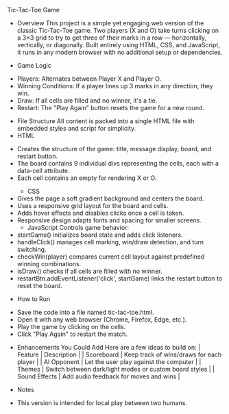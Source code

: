 Tic-Tac-Toe Game
* Overview
This project is a simple yet engaging web version of the classic Tic-Tac-Toe game. Two players (X and O) take turns clicking on a 3×3 grid to try to get three of their marks in a row — horizontally, vertically, or diagonally.
Built entirely using HTML, CSS, and JavaScript, it runs in any modern browser with no additional setup or dependencies.

* Game Logic
- Players: Alternates between Player X and Player O.
- Winning Conditions: If a player lines up 3 marks in any direction, they win.
- Draw: If all cells are filled and no winner, it's a tie.
- Restart: The "Play Again" button resets the game for a new round.

* File Structure
All content is packed into a single HTML file with embedded styles and script for simplicity.
* HTML
- Creates the structure of the game: title, message display, board, and restart button.
- The board contains 9 individual divs representing the cells, each with a data-cell attribute.
- Each cell contains an empty <span> for rendering X or O.
  * CSS
- Gives the page a soft gradient background and centers the board.
- Uses a responsive grid layout for the board and cells.
- Adds hover effects and disables clicks once a cell is taken.
- Responsive design adapts fonts and spacing for smaller screens.
  * JavaScript
Controls game behavior:
- startGame() initializes board state and adds click listeners.
- handleClick() manages cell marking, win/draw detection, and turn switching.
- checkWin(player) compares current cell layout against predefined winning combinations.
- isDraw() checks if all cells are filled with no winner.
- restartBtn.addEventListener('click', startGame) links the restart button to reset the board.

* How to Run
- Save the code into a file named tic-tac-toe.html.
- Open it with any web browser (Chrome, Firefox, Edge, etc.).
- Play the game by clicking on the cells.
- Click "Play Again" to restart the match.

* Enhancements You Could Add
Here are a few ideas to build on:
| Feature | Description | 
| Scoreboard | Keep track of wins/draws for each player | 
| AI Opponent | Let the user play against the computer | 
| Themes | Switch between dark/light modes or custom board styles | 
| Sound Effects | Add audio feedback for moves and wins | 



* Notes
- This version is intended for local play between two humans.

